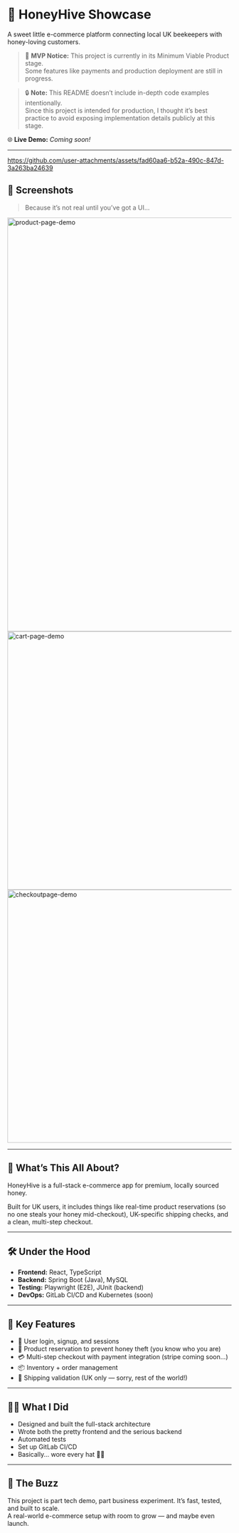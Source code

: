 # 🍯 HoneyHive Showcase  
A sweet little e-commerce platform connecting local UK beekeepers with honey-loving customers.

> 🚧 **MVP Notice:** This project is currently in its Minimum Viable Product stage.  
> Some features like payments and production deployment are still in progress.


> 🔒 **Note:** This README doesn’t include in-depth code examples intentionally.  
> Since this project is intended for production, I thought it’s best practice to avoid exposing implementation details publicly at this stage.

🌐 **Live Demo:** _Coming soon!_

---

https://github.com/user-attachments/assets/fad60aa6-b52a-490c-847d-3a263ba24639



## 📸 Screenshots

> Because it’s not real until you’ve got a UI...
 
<img width="929" alt="product-page-demo" src="https://github.com/user-attachments/assets/ab1eb564-28be-4482-8701-ccd5034f316e" />
<img width="580" alt="cart-page-demo" src="https://github.com/user-attachments/assets/0865936c-b25c-4704-b6fa-2c12ab744a12" />
<img width="568" alt="checkoutpage-demo" src="https://github.com/user-attachments/assets/b092b056-2799-4d00-81d5-7a631a93e3af" />



---

## 📝 What’s This All About?

HoneyHive is a full-stack e-commerce app for premium, locally sourced honey.

Built for UK users, it includes things like real-time product reservations (so no one steals your honey mid-checkout), UK-specific shipping checks, and a clean, multi-step checkout.

---

## 🛠 Under the Hood

- **Frontend:** React, TypeScript  
- **Backend:** Spring Boot (Java), MySQL  
- **Testing:** Playwright (E2E), JUnit (backend)  
- **DevOps:** GitLab CI/CD and Kubernetes (soon)

---

## 🚀 Key Features

- 🔐 User login, signup, and sessions
- 🐝 Product reservation to prevent honey theft (you know who you are)
- 💳 Multi-step checkout with payment integration (stripe coming soon...)
- 📦 Inventory + order management
- 📮 Shipping validation (UK only — sorry, rest of the world!)

---

## 👨‍💻 What I Did

- Designed and built the full-stack architecture
- Wrote both the pretty frontend and the serious backend
- Automated tests
- Set up GitLab CI/CD
- Basically... wore every hat 🧢🐝

---

## 🐝 The Buzz

This project is part tech demo, part business experiment. It’s fast, tested, and built to scale.  
A real-world e-commerce setup with room to grow — and maybe even launch.


